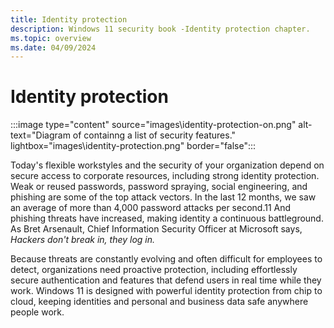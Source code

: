 ```yaml
---
title: Identity protection
description: Windows 11 security book -Identity protection chapter.
ms.topic: overview
ms.date: 04/09/2024
---
```


# Identity protection

:::image type="content" source="images\identity-protection-on.png" alt-text="Diagram of containng a list of security features." lightbox="images\identity-protection.png" border="false":::

Today's flexible workstyles and the security of your organization depend on secure access to corporate resources, including strong identity protection. Weak or reused passwords, password spraying, social engineering, and phishing are some of the top attack vectors. In the last 12 months, we saw an average of more than 4,000 password attacks per second.11 And phishing threats have increased, making identity a continuous battleground. As Bret Arsenault, Chief Information Security Officer at Microsoft says, *Hackers don't break in, they log in.*

Because threats are constantly evolving and often difficult for employees to detect, organizations need proactive protection, including effortlessly secure authentication and features that defend users in real time while they work. Windows 11 is designed with powerful identity protection from chip to cloud, keeping identities and personal and business data safe anywhere people work.
